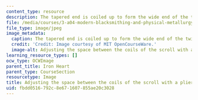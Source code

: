 ```yaml
---
content_type: resource
description: The tapered end is coiled up to form the wide end of the twisted bar.
file: /media/courses/3-a04-modern-blacksmithing-and-physical-metallurgy-fall-2008/fbdd0516792c8e671607855ae20c3028_118.jpg
file_type: image/jpeg
image_metadata:
  caption: The tapered end is coiled up to form the wide end of the twisted bar.
  credit: 'Credit: Image courtesy of MIT OpenCourseWare.'
  image-alt: Adjusting the space between the coils of the scroll with a pliers.
learning_resource_types: []
ocw_type: OCWImage
parent_title: Iron Heart
parent_type: CourseSection
resourcetype: Image
title: Adjusting the space between the coils of the scroll with a pliers
uid: fbdd0516-792c-8e67-1607-855ae20c3028
---
```

